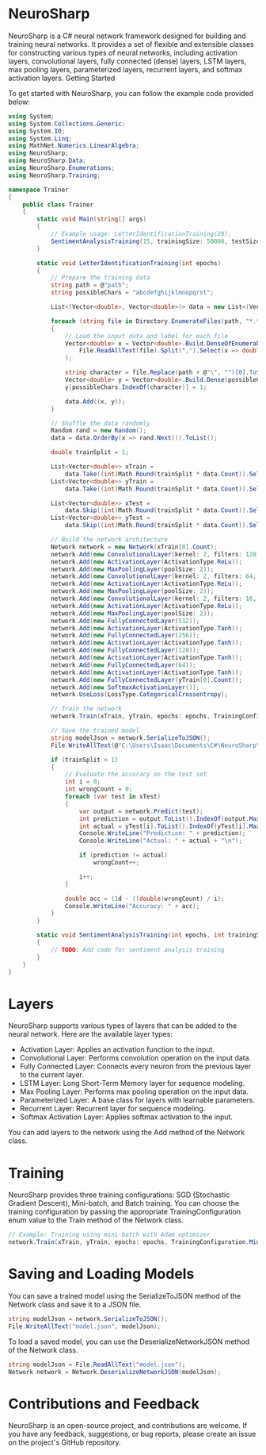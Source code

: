 # NeuroSharp

NeuroSharp is a C# neural network framework designed for building and training neural networks. It provides a set of flexible and extensible classes for constructing various types of neural networks, including activation layers, convolutional layers, fully connected (dense) layers, LSTM layers, max pooling layers, parameterized layers, recurrent layers, and softmax activation layers.
Getting Started

To get started with NeuroSharp, you can follow the example code provided below:
```csharp
using System;
using System.Collections.Generic;
using System.IO;
using System.Linq;
using MathNet.Numerics.LinearAlgebra;
using NeuroSharp;
using NeuroSharp.Data;
using NeuroSharp.Enumerations;
using NeuroSharp.Training;

namespace Trainer
{
    public class Trainer
    {
        static void Main(string[] args)
        {
            // Example usage: LetterIdentificationTraining(20);
            SentimentAnalysisTraining(15, trainingSize: 50000, testSize: 5000, maxWordCount: 1500, maxReviewLength: 20);
        }

        static void LetterIdentificationTraining(int epochs)
        {
            // Prepare the training data
            string path = @"path";
            string possibleChars = "abcdefghijklmnopqrst";

            List<(Vector<double>, Vector<double>)> data = new List<(Vector<double>, Vector<double>)>();

            foreach (string file in Directory.EnumerateFiles(path, "*.txt"))
            {
                // Load the input data and label for each file
                Vector<double> x = Vector<double>.Build.DenseOfEnumerable(
                    File.ReadAllText(file).Split(",").Select(x => double.Parse(x))
                );

                string character = file.Replace(path + @"\", "")[0].ToString();
                Vector<double> y = Vector<double>.Build.Dense(possibleChars.Length);
                y[possibleChars.IndexOf(character)] = 1;

                data.Add((x, y));
            }

            // Shuffle the data randomly
            Random rand = new Random();
            data = data.OrderBy(x => rand.Next()).ToList();

            double trainSplit = 1;

            List<Vector<double>> xTrain =
                data.Take((int)Math.Round(trainSplit * data.Count)).Select(x => x.Item1).ToList();
            List<Vector<double>> yTrain =
                data.Take((int)Math.Round(trainSplit * data.Count)).Select(y => y.Item2).ToList();

            List<Vector<double>> xTest =
                data.Skip((int)Math.Round(trainSplit * data.Count)).Select(x => x.Item1).ToList();
            List<Vector<double>> yTest =
                data.Skip((int)Math.Round(trainSplit * data.Count)).Select(y => y.Item2).ToList();

            // Build the network architecture
            Network network = new Network(xTrain[0].Count);
            network.Add(new ConvolutionalLayer(kernel: 2, filters: 128, stride: 1, channels: 1));
            network.Add(new ActivationLayer(ActivationType.ReLu));
            network.Add(new MaxPoolingLayer(poolSize: 2));
            network.Add(new ConvolutionalLayer(kernel: 2, filters: 64, stride: 1, channels: 128));
            network.Add(new ActivationLayer(ActivationType.ReLu));
            network.Add(new MaxPoolingLayer(poolSize: 2));
            network.Add(new ConvolutionalLayer(kernel: 2, filters: 16, stride: 2, channels: 64));
            network.Add(new ActivationLayer(ActivationType.ReLu));
            network.Add(new MaxPoolingLayer(poolSize: 2));
            network.Add(new FullyConnectedLayer(512));
            network.Add(new ActivationLayer(ActivationType.Tanh));
            network.Add(new FullyConnectedLayer(256));
            network.Add(new ActivationLayer(ActivationType.Tanh));
            network.Add(new FullyConnectedLayer(128));
            network.Add(new ActivationLayer(ActivationType.Tanh));
            network.Add(new FullyConnectedLayer(64));
            network.Add(new ActivationLayer(ActivationType.Tanh));
            network.Add(new FullyConnectedLayer(yTrain[0].Count));
            network.Add(new SoftmaxActivationLayer());
            network.UseLoss(LossType.CategoricalCrossentropy);

            // Train the network
            network.Train(xTrain, yTrain, epochs: epochs, TrainingConfiguration.Minibatch, OptimizerType.Adam, batchSize: 64, learningRate: 0.002f);

            // Save the trained model
            string modelJson = network.SerializeToJSON();
            File.WriteAllText(@"C:\Users\Isaac\Documents\C#\NeuroSharp\NeurosharpBlazorWASMServer\NetworkModels\characters_model.json", modelJson);

            if (trainSplit < 1)
            {
                // Evaluate the accuracy on the test set
                int i = 0;
                int wrongCount = 0;
                foreach (var test in xTest)
                {
                    var output = network.Predict(test);
                    int prediction = output.ToList().IndexOf(output.Max());
                    int actual = yTest[i].ToList().IndexOf(yTest[i].Max());
                    Console.WriteLine("Prediction: " + prediction);
                    Console.WriteLine("Actual: " + actual + "\n");

                    if (prediction != actual)
                        wrongCount++;

                    i++;
                }

                double acc = (1d - ((double)wrongCount) / i);
                Console.WriteLine("Accuracy: " + acc);
            }
        }

        static void SentimentAnalysisTraining(int epochs, int trainingSize, int testSize, int maxWordCount, int maxReviewLength)
        {
            // TODO: Add code for sentiment analysis training
        }
    }
}
```
# Layers

NeuroSharp supports various types of layers that can be added to the neural network. Here are the available layer types:

- Activation Layer: Applies an activation function to the input.
- Convolutional Layer: Performs convolution operation on the input data.
- Fully Connected Layer: Connects every neuron from the previous layer to the current layer.
- LSTM Layer: Long Short-Term Memory layer for sequence modeling.
- Max Pooling Layer: Performs max pooling operation on the input data.
- Parameterized Layer: A base class for layers with learnable parameters.
- Recurrent Layer: Recurrent layer for sequence modeling.
- Softmax Activation Layer: Applies softmax activation to the input.

You can add layers to the network using the Add method of the Network class.

# Training

NeuroSharp provides three training configurations: SGD (Stochastic Gradient Descent), Mini-batch, and Batch training. You can choose the training configuration by passing the appropriate TrainingConfiguration enum value to the Train method of the Network class.


```csharp
// Example: Training using mini-batch with Adam optimizer
network.Train(xTrain, yTrain, epochs: epochs, TrainingConfiguration.Minibatch, OptimizerType.Adam, batchSize: 64, learningRate: 0.002f);
```

# Saving and Loading Models

You can save a trained model using the SerializeToJSON method of the Network class and save it to a JSON file.

```csharp
string modelJson = network.SerializeToJSON();
File.WriteAllText("model.json", modelJson);
```

To load a saved model, you can use the DeserializeNetworkJSON method of the Network class.

```csharp
string modelJson = File.ReadAllText("model.json");
Network network = Network.DeserializeNetworkJSON(modelJson);
```

# Contributions and Feedback

NeuroSharp is an open-source project, and contributions are welcome. If you have any feedback, suggestions, or bug reports, please create an issue on the project's GitHub repository.
